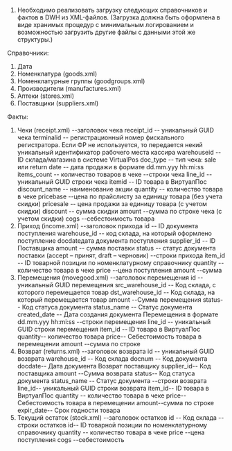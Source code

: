 1. Необходимо реализовать загрузку следующих справочников и фактов в DWH из XML-файлов. 
(Загрузка должна быть оформлена в виде хранимых процедур с минимальным логированием и возможностью загрузить другие файлы с данными этой же структуры.)

Справочники:
1. Дата
2. Номенклатура (goods.xml)
3. Номенклатурные группы (goodgroups.xml)
4. Производители (manufactures.xml)
5. Аптеки (stores.xml)
6. Поставщики (suppliers.xml)

Факты:
1. Чеки (receipt.xml)
--заголовок чека
receipt_id -- уникальный GUID чека
terminalid -- регистрационный номер фискального регистратора. Если ФР не используется, то передается некий уникальный идентификатор рабочего места кассира
warehouseid -- ID склада/магазина в системе VirtualPos
doc_type -- тип чека: sale или return
date -- дата продажи в формате dd.mm.yyy hh:mi:ss
items_count -- количество товаров в чеке
--строки чека
line_id -- уникальный GUID строки чека
itemid -- ID товара в ВиртуалПос
discount_name -- наименование акции
quantity -- количество товара в чеке
pricebase --цена по прайслисту за единицу товара (без учета скидки)
pricesale -- цена продажи за единицу товара (с учетом скидки)
discount -- сумма скидки
amount --сумма по строке чека (с учетом скидки)
cogs --себестоимость товара
2. Приход (income.xml)
--заголовок прихода
id -- ID документа поступления
warehouse_id -- код склада, на который оформлено поступление
docdateдата документа поступления
supplier_id -- ID Поставщика
amount -- сумма поставки
status -- статус документа поставки (accept – принят, drаft – черновик)
--строки прихода
item_id -- ID товарной позиции по номенклатурному справочнику
quantity -- количество товара в чеке
price --цена поступления
amount --сумма
3. Перемещения (movegood.xml)
--заголовок перемещения
id -- уникальный GUID перемещения
src_warehouse_id -- Код склада, с которого перемещается товар
dst_warehouse_id -- Код склада, на который перемещается товар
amount --Сумма перемещения
status-- Код статуса документа
status_name -- Статус документа
created_date -- Дата создания документа Перемещения в формате dd.mm.yyy hh:mi:ss
--строки перемещения
line_id -- уникальный GUID строки перемещения
item_id -- ID товара в ВиртуалПос
quantity-- количество товара
price-- Себестоимость товара в перемещении
amount --сумма по строке
4. Возврат (returns.xml)
--заголовок возврата
id -- уникальный GUID возврата
warehouse_id -- Код склада
docnum -- Код документа
docdate-- Дата документа Возврат поставщику
supplier_id-- Код поставщика
amount --Сумма возврата
status-- Код статуса документа
status_name -- Статус документа
--строки возврата
line_id-- уникальный GUID строки возврата
item_id-- ID товара в ВиртуалПос
quantity -- количество товара в чеке
price-- Себестоимость товара в перемещении
amount--сумма по строке
expir_date-- Срок годности товара
5. Текущий остаток (stock.xml)
--заголовок остатков
id -- Код склада
--строки остатков
id-- ID товарной позиции по номенклатурному справочнику
quantity -- количество товара в чеке
price --цена поступления
cogs --себестоимость
